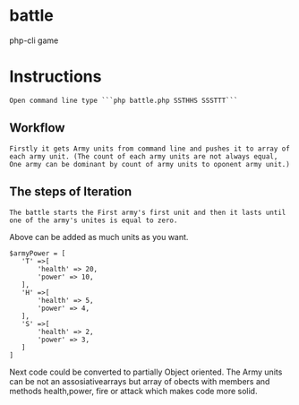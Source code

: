 # battle
php-cli game
# Instructions
	Open command line type ```php battle.php SSTHHS SSSTTT```

## Workflow
	Firstly it gets Army units from command line and pushes it to array of each army unit. (The count of each army units are not always equal, One army can be dominant by count of army units to oponent army unit.)

## The steps of Iteration
	The battle starts the First army's first unit and then it lasts until one of the army's unites is equal to zero.

Above can be added as much units as you want.

 ```
 $armyPower = [
	'T' =>[
		'health' => 20,
		'power' => 10,
	],
	'H' =>[
		'health' => 5,
		'power' => 4,
	],
	'S' =>[
		'health' => 2,
		'power' => 3,
	]
 ]
 ```

Next code could be converted to partially Object oriented.
	The Army units can be not an assosiativearrays but array of obects with members and methods health,power, fire or attack which makes code more solid.

